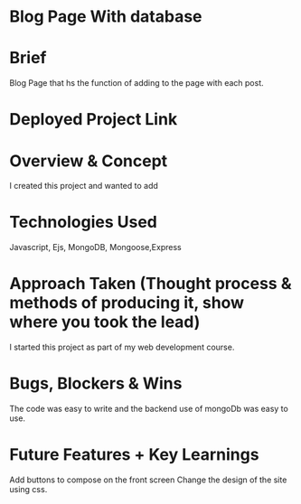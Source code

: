 # Blog Page With database 

# Brief
Blog Page that hs the function of adding to the page with each post.
 
# Deployed Project Link


# Overview & Concept
I created this project and wanted to add 

# Technologies Used
Javascript, Ejs, MongoDB, Mongoose,Express


# Approach Taken (Thought process & methods of producing it, show where you took the lead)
I started this project as part of my web development course. 


<!-- # Visuals (Code Snippets and Screenshots) -->

# Bugs, Blockers & Wins
The code was easy to write and the backend use of mongoDb was easy to use.


# Future Features + Key Learnings
Add buttons to compose on the front screen
Change the design of the site using css. 

